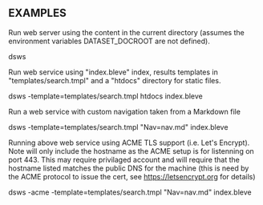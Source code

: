 
## EXAMPLES

Run web server using the content in the current directory
(assumes the environment variables DATASET_DOCROOT are not defined).

   dsws

Run web service using "index.bleve" index, results templates in 
"templates/search.tmpl" and a "htdocs" directory for static files.

   dsws -template=templates/search.tmpl htdocs index.bleve

Run a web service with custom navigation taken from a Markdown file

   dsws -template=templates/search.tmpl "Nav=nav.md" index.bleve

Running above web service using ACME TLS support (i.e. Let's Encrypt).
Note will only include the hostname as the ACME setup is for
listenning on port 443. This may require privilaged account
and will require that the hostname listed matches the public
DNS for the machine (this is need by the ACME protocol to
issue the cert, see https://letsencrypt.org for details)

   dsws -acme -template=templates/search.tmpl "Nav=nav.md" index.bleve

